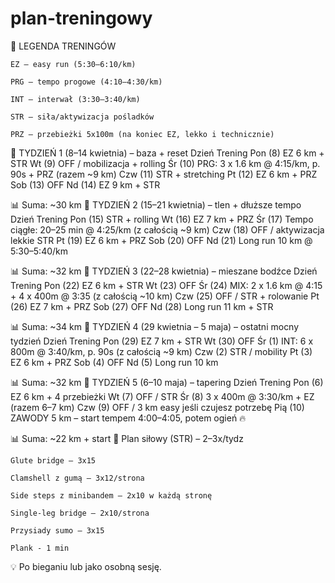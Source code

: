 # plan-treningowy
🔧 LEGENDA TRENINGÓW

    EZ – easy run (5:30–6:10/km)

    PRG – tempo progowe (4:10–4:30/km)

    INT – interwał (3:30–3:40/km)

    STR – siła/aktywizacja pośladków

    PRZ – przebieżki 5x100m (na koniec EZ, lekko i technicznie)

📆 TYDZIEŃ 1 (8–14 kwietnia) – baza + reset
Dzień	Trening
Pon (8)	EZ 6 km + STR
Wt (9)	OFF / mobilizacja + rolling
Śr (10)	PRG: 3 x 1.6 km @ 4:15/km, p. 90s + PRZ (razem ~9 km)
Czw (11)	STR + stretching
Pt (12)	EZ 6 km + PRZ
Sob (13)	OFF
Nd (14)	EZ 9 km + STR

📊 Suma: ~30 km
📆 TYDZIEŃ 2 (15–21 kwietnia) – tlen + dłuższe tempo
Dzień	Trening
Pon (15)	STR + rolling
Wt (16)	EZ 7 km + PRZ
Śr (17)	Tempo ciągłe: 20–25 min @ 4:25/km (z całością ~9 km)
Czw (18)	OFF / aktywizacja lekkie STR
Pt (19)	EZ 6 km + PRZ
Sob (20)	OFF
Nd (21)	Long run 10 km @ 5:30–5:40/km

📊 Suma: ~32 km
📆 TYDZIEŃ 3 (22–28 kwietnia) – mieszane bodźce
Dzień	Trening
Pon (22)	EZ 6 km + STR
Wt (23)	OFF
Śr (24)	MIX: 2 x 1.6 km @ 4:15 + 4 x 400m @ 3:35 (z całością ~10 km)
Czw (25)	OFF / STR + rolowanie
Pt (26)	EZ 7 km + PRZ
Sob (27)	OFF
Nd (28)	Long run 11 km + STR

📊 Suma: ~34 km
📆 TYDZIEŃ 4 (29 kwietnia – 5 maja) – ostatni mocny tydzień
Dzień	Trening
Pon (29)	EZ 7 km + STR
Wt (30)	OFF
Śr (1)	INT: 6 x 800m @ 3:40/km, p. 90s (z całością ~9 km)
Czw (2)	STR / mobility
Pt (3)	EZ 6 km + PRZ
Sob (4)	OFF
Nd (5)	Long run 10 km

📊 Suma: ~32 km
📆 TYDZIEŃ 5 (6–10 maja) – tapering
Dzień	Trening
Pon (6)	EZ 6 km + 4 przebieżki
Wt (7)	OFF / STR
Śr (8)	3 x 400m @ 3:30/km + EZ (razem 6–7 km)
Czw (9)	OFF / 3 km easy jeśli czujesz potrzebę
Pią (10)	ZAWODY 5 km – start tempem 4:00–4:05, potem ogień 🔥

📊 Suma: ~22 km + start
🦵 Plan siłowy (STR) – 2–3x/tydz

    Glute bridge – 3x15

    Clamshell z gumą – 3x12/strona

    Side steps z minibandem – 2x10 w każdą stronę

    Single-leg bridge – 2x10/strona

    Przysiady sumo – 3x15

    Plank - 1 min

💡 Po bieganiu lub jako osobną sesję. 
